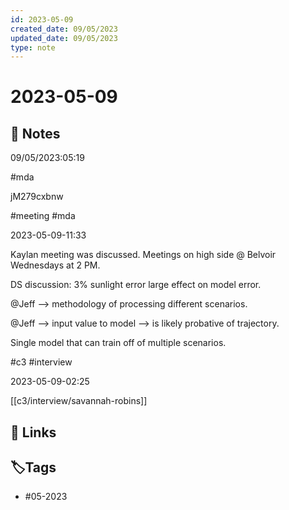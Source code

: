 ```yaml
---
id: 2023-05-09
created_date: 09/05/2023
updated_date: 09/05/2023
type: note
---
```


# 2023-05-09

## 📝 Notes

09/05/2023:05:19

#mda 

jM279cxbnw

#meeting #mda

2023-05-09-11:33

Kaylan meeting was discussed. Meetings on high side @ Belvoir Wednesdays at 2 PM.

DS discussion: 3% sunlight error large effect on model error.

@Jeff --> methodology of processing different scenarios.

@Jeff --> input value to model --> is likely probative of trajectory.

Single model that can train off of multiple scenarios.

#c3 #interview

2023-05-09-02:25

[[c3/interview/savannah-robins]]

## 🔗 Links

## **🏷️Tags**

- #05-2023
